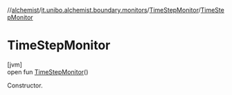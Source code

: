 //[alchemist](../../../index.md)/[it.unibo.alchemist.boundary.monitors](../index.md)/[TimeStepMonitor](index.md)/[TimeStepMonitor](-time-step-monitor.md)

# TimeStepMonitor

[jvm]\
open fun [TimeStepMonitor](-time-step-monitor.md)()

Constructor.
